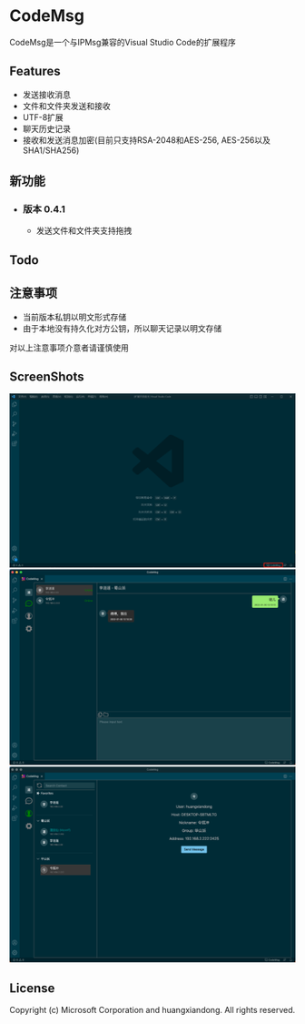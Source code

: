 # CodeMsg
CodeMsg是一个与IPMsg兼容的Visual Studio Code的扩展程序

## Features
* 发送接收消息
* 文件和文件夹发送和接收
* UTF-8扩展
* 聊天历史记录
* 接收和发送消息加密(目前只支持RSA-2048和AES-256, AES-256以及SHA1/SHA256)

## 新功能
* ### 版本 0.4.1
  * 发送文件和文件夹支持拖拽
  
## Todo

## 注意事项
* 当前版本私钥以明文形式存储
* 由于本地没有持久化对方公钥，所以聊天记录以明文存储

对以上注意事项介意者请谨慎使用

## ScreenShots
<img src=https://raw.githubusercontent.com/huangxiandong/codemsg/main/snapshots/1.png?>
<img src=https://raw.githubusercontent.com/huangxiandong/codemsg/main/snapshots/2.png?>
<img src=https://raw.githubusercontent.com/huangxiandong/codemsg/main/snapshots/3.png?>

## License

Copyright (c) Microsoft Corporation and huangxiandong. All rights reserved.

